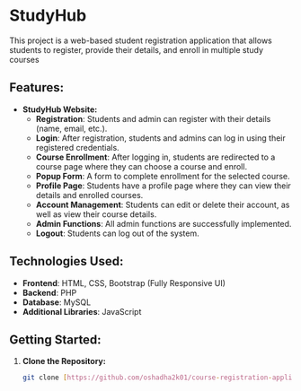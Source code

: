 # StudyHub 
This project is a web-based student registration application that allows students to register, provide their details, and enroll in multiple study courses



## Features:

- **StudyHub Website:**
  - **Registration**: Students and admin can register with their details (name, email, etc.).
  - **Login**: After registration, students and admins can log in using their registered credentials.
  - **Course Enrollment**: After logging in, students are redirected to a course page where they can choose a course and enroll.
  - **Popup Form**: A form to complete enrollment for the selected course.
  - **Profile Page**: Students have a profile page where they can view their details and enrolled courses.
  - **Account Management**: Students can edit or delete their account, as well as view their course details.
  - **Admin Functions**: All admin functions are successfully implemented.
  - **Logout**: Students can log out of the system.

## Technologies Used:

- **Frontend**: HTML, CSS, Bootstrap (Fully Responsive UI)
- **Backend**: PHP
- **Database**: MySQL
- **Additional Libraries**: JavaScript

## Getting Started:

1. **Clone the Repository:**
   ```bash
   git clone [https://github.com/oshadha2k01/course-registration-application]
